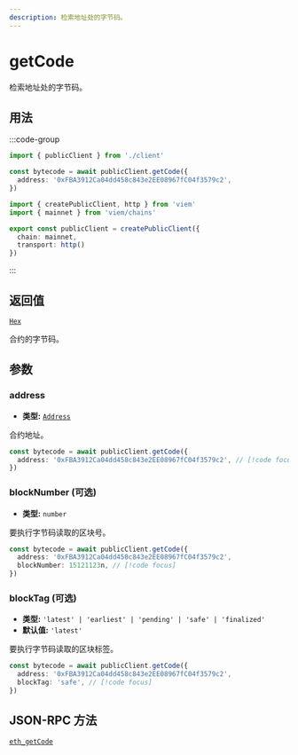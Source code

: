 ```yaml
---
description: 检索地址处的字节码。
---
```


# getCode

检索地址处的字节码。

## 用法

:::code-group

```ts [example.ts]
import { publicClient } from './client'

const bytecode = await publicClient.getCode({
  address: '0xFBA3912Ca04dd458c843e2EE08967fC04f3579c2',
})
```

```ts [client.ts]
import { createPublicClient, http } from 'viem'
import { mainnet } from 'viem/chains'

export const publicClient = createPublicClient({
  chain: mainnet,
  transport: http()
})
```

:::

## 返回值

[`Hex`](/docs/glossary/types#hex)

合约的字节码。

## 参数

### address

- **类型:** [`Address`](/docs/glossary/types#address)

合约地址。

```ts
const bytecode = await publicClient.getCode({
  address: '0xFBA3912Ca04dd458c843e2EE08967fC04f3579c2', // [!code focus]
})
```

### blockNumber (可选)

- **类型:** `number`

要执行字节码读取的区块号。

```ts
const bytecode = await publicClient.getCode({
  address: '0xFBA3912Ca04dd458c843e2EE08967fC04f3579c2',
  blockNumber: 15121123n, // [!code focus]
})
```

### blockTag (可选)

- **类型:** `'latest' | 'earliest' | 'pending' | 'safe' | 'finalized'`
- **默认值:** `'latest'`

要执行字节码读取的区块标签。

```ts
const bytecode = await publicClient.getCode({
  address: '0xFBA3912Ca04dd458c843e2EE08967fC04f3579c2',
  blockTag: 'safe', // [!code focus]
})
```

## JSON-RPC 方法

[`eth_getCode`](https://ethereum.org/en/developers/docs/apis/json-rpc/#eth_getcode)